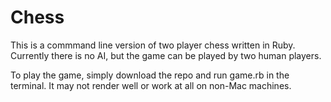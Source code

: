 # Chess

This is a commmand line version of two player chess written in Ruby. Currently there is no AI, but the game can be played by two human players.

To play the game, simply download the repo and run game.rb in the terminal. It may not render well or work at all on non-Mac machines.
